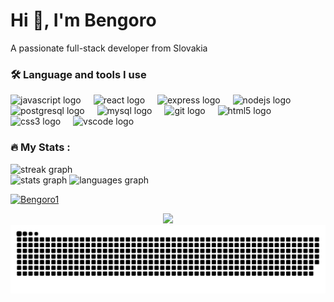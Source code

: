 <h1>Hi 👋, I'm Bengoro</h1>
<p>A passionate full-stack developer from Slovakia</p>
<h3 align="left">🛠 Language and tools I use</h3>
<div align="left">
  <img src="https://cdn.jsdelivr.net/gh/devicons/devicon/icons/javascript/javascript-original.svg" height="40" alt="javascript logo"  />
  <img width="12" />
  <img src="https://cdn.jsdelivr.net/gh/devicons/devicon/icons/react/react-original.svg" height="40" alt="react logo"  />
  <img width="12" />
  <img src="https://cdn.jsdelivr.net/gh/devicons/devicon/icons/express/express-original.svg" height="40" alt="express logo"  />
  <img width="12" />
  <img src="https://cdn.jsdelivr.net/gh/devicons/devicon/icons/nodejs/nodejs-original.svg" height="40" alt="nodejs logo"  />
  <img width="12" />
  <img src="https://cdn.jsdelivr.net/gh/devicons/devicon/icons/postgresql/postgresql-original.svg" height="40" alt="postgresql logo"  />
  <img width="12" />
  <img src="https://cdn.jsdelivr.net/gh/devicons/devicon/icons/mysql/mysql-original.svg" height="40" alt="mysql logo"  />
  <img width="12" />
  <img src="https://cdn.jsdelivr.net/gh/devicons/devicon/icons/git/git-original.svg" height="40" alt="git logo"  />
  <img width="12" />
  <img src="https://cdn.jsdelivr.net/gh/devicons/devicon/icons/html5/html5-original.svg" height="40" alt="html5 logo"  />
  <img width="12" />
  <img src="https://cdn.jsdelivr.net/gh/devicons/devicon/icons/css3/css3-original.svg" height="40" alt="css3 logo"  />
  <img width="12" />
  <img src="https://cdn.jsdelivr.net/gh/devicons/devicon/icons/vscode/vscode-original.svg" height="40" alt="vscode logo"  />
</div>
<h3 align="left">🔥   My Stats :</h3>
<div align="left">
  <img src="https://streak-stats.demolab.com?user=Bengoro1&locale=en&mode=daily&theme=dark&hide_border=false&border_radius=5&order=3" height="220" alt="streak graph"  />
</div>
<div align="left">
  <img src="https://github-readme-stats.vercel.app/api?username=Bengoro1&hide_title=false&hide_rank=false&show_icons=true&include_all_commits=true&count_private=true&disable_animations=false&theme=dracula&locale=en&hide_border=false&order=1" height="150" alt="stats graph"  />
  <img src="https://github-readme-stats.vercel.app/api/top-langs?username=Bengoro1&locale=en&hide_title=false&layout=compact&card_width=320&langs_count=5&theme=dracula&hide_border=false&order=2" height="150" alt="languages graph"  />
</div>
<p><a href="https://github.com/ryo-ma/github-profile-trophy"><img src="https://github-profile-trophy.vercel.app/?username=Bengoro1" alt="Bengoro1" /></a></p>
<div align="center">
  <img src="https://profile-counter.glitch.me/Bengoro1/count.svg?"  />
</div>
<picture>
  <source media="(prefers-color-scheme: dark)" srcset="https://raw.githubusercontent.com/Bengoro1/Bengoro1/output/github-snake-dark.svg" />
  <source media="(prefers-color-scheme: light)" srcset="https://raw.githubusercontent.com/Bengoro1/Bengoro1/output/github-snake.svg" />
  <img alt="github-snake" src="https://raw.githubusercontent.com/Bengoro1/Bengoro1/output/github-snake.svg" />
</picture>